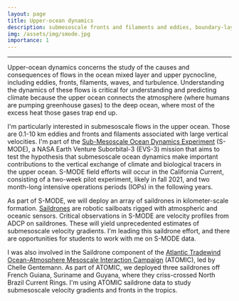 ```yaml
---
layout: page
title: Upper-ocean dynamics
description: submesoscale fronts and filaments and eddies, boundary-layer turbulence, internal waves
img: /assets/img/smode.jpg
importance: 1
---
```


***

Upper-ocean dynamics concerns the study of the causes and consequences of flows in the ocean mixed layer
and upper pycnocline, including eddies, fronts, filaments, waves, and turbulence. Understanding the dynamics of 
these flows is critical for understanding and predicting climate because the upper ocean connects the atmosphere
(where humans are pumping greenhouse gases) to the deep ocean, where most of the excess heat those gases trap end up. 

I'm particularly interested in submesoscale flows in the upper ocean.  Those are 0.1-10 km eddies and fronts and 
filaments associated with large vertical velocities. I'm part of the <ins>[Sub-Mesoscale Ocean Dynamics Experiment](https://espo.nasa.gov/s-mode)</ins> (S-MODE), a NASA Earth Venture Suborbital-3 (EVS-3) mission that aims to test the hypothesis that submesoscale ocean dynamics make important contributions to the vertical exchange of climate and biological tracers in the upper ocean. S-MODE field efforts will occur in the California Current, consisting of a two-week pilot experiment, likely in fall 2021, and two month-long intensive operations periods (IOPs) in the following years.

As part of S-MODE, we will deploy an array of saildrones in kilometer-scale
formation. [Saildrones](https://www.saildrone.com) are robotic sailboats 
rigged with atmospheric and oceanic sensors. Critical observations in S-MODE are velocity profiles
from ADCP on saildrones. These will yield unprecedented estimates of submesoscale velocity gradients.
I'm leading this saildrone effort, and there are opportunities for
students to work with me on S-MODE data.

I was also involved in the Saildrone component of the <ins>[Atlantic Tradewind Ocean-Atmosphere Mesoscale Interaction Campaign](https://psl.noaa.gov/atomic/)</ins> (ATOMIC), led by Chelle Gentemann. As part of ATOMIC, we deployed three saildrones off French Guiana, Suriname and Guyana, where they criss-crossed North Brazil Current Rings. I'm using  ATOMIC saildrone data to study submesoscale velocity gradients and fronts in the tropics.

<!--
<div class="row">
    <div class="col-sm mt-3 mt-md-0">
        <img class="img-fluid rounded z-depth-1" src="{{ '/assets/img/1.jpg' | relative_url }}" alt="" title="example image"/>
    </div>
    <div class="col-sm mt-3 mt-md-0">
        <img class="img-fluid rounded z-depth-1" src="{{ '/assets/img/3.jpg' | relative_url }}" alt="" title="example image"/>
    </div>
    <div class="col-sm mt-3 mt-md-0">
        <img class="img-fluid rounded z-depth-1" src="{{ '/assets/img/5.jpg' | relative_url }}" alt="" title="example image"/>
    </div>
</div>
<div class="caption">
    Caption photos easily. On the left, a road goes through a tunnel. Middle, leaves artistically fall in a hipster photoshoot. Right, in another hipster photoshoot, a lumberjack grasps a handful of pine needles.
</div>
<div class="row">
    <div class="col-sm mt-3 mt-md-0">
        <img class="img-fluid rounded z-depth-1" src="{{ '/assets/img/5.jpg' | relative_url }}" alt="" title="example image"/>
    </div>
</div>
<div class="caption">
    This image can also have a caption. It's like magic.
</div> -->

<!-- You can also put regular text between your rows of images.
Say you wanted to write a little bit about your project before you posted the rest of the images.
You describe how you toiled, sweated, *bled* for your project, and then... you reveal it's glory in the next row of images. -->


<!-- <div class="row justify-content-sm-center">
    <div class="col-sm-8 mt-3 mt-md-0">
        <img class="img-fluid rounded z-depth-1" src="{{ '/assets/img/6.jpg' | relative_url }}" alt="" title="example image"/>
    </div>
    <div class="col-sm-4 mt-3 mt-md-0">
        <img class="img-fluid rounded z-depth-1" src="{{ '/assets/img/11.jpg' | relative_url }}" alt="" title="example image"/>
    </div>
</div>
<div class="caption">
    Left: a cartoon of the S-MODE field campaigns. Right: a saildrone
</div> -->

<!--
The code is simple.
Just wrap your images with `<div class="col-sm">` and place them inside `<div class="row">` (read more about the <a href="https://getbootstrap.com/docs/4.4/layout/grid/" target="_blank">Bootstrap Grid</a> system).
To make images responsive, add `img-fluid` class to each; for rounded corners and shadows use `rounded` and `z-depth-1` classes.
Here's the code for the last row of images above:

```html
<div class="row justify-content-sm-center">
    <div class="col-sm-8 mt-3 mt-md-0">
        <img class="img-fluid rounded z-depth-1" src="{{ '/assets/img/6.jpg' | relative_url }}" alt="" title="example image"/>
    </div>
    <div class="col-sm-4 mt-3 mt-md-0">
        <img class="img-fluid rounded z-depth-1" src="{{ '/assets/img/11.jpg' | relative_url }}" alt="" title="example image"/>
    </div>
</div>
``` -->
